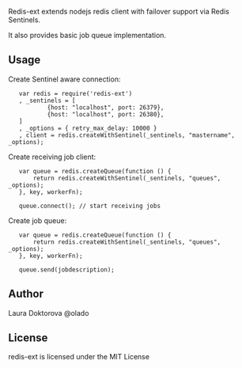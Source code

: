 Redis-ext extends nodejs redis client with failover support via Redis Sentinels.

It also provides basic job queue implementation.

## Usage

   Create Sentinel aware connection:
 ```
	var redis = require('redis-ext')
	, _sentinels = [
			{host: "localhost", port: 26379},
			{host: "localhost", port: 26380},
	]
	, _options = { retry_max_delay: 10000 }
	, client = redis.createWithSentinel(_sentinels, "mastername", _options);

 ```
   Create receiving job client:
 ```
	var queue = redis.createQueue(function () {
		return redis.createWithSentinel(_sentinels, "queues", _options);
	}, key, workerFn);

	queue.connect(); // start receiving jobs
 ```
   Create job queue:
 ```
	var queue = redis.createQueue(function () {
		return redis.createWithSentinel(_sentinels, "queues", _options);
	}, key, workerFn);

	queue.send(jobdescription);
 ```
 
## Author
Laura Doktorova @olado

## License
redis-ext is licensed under the MIT License
